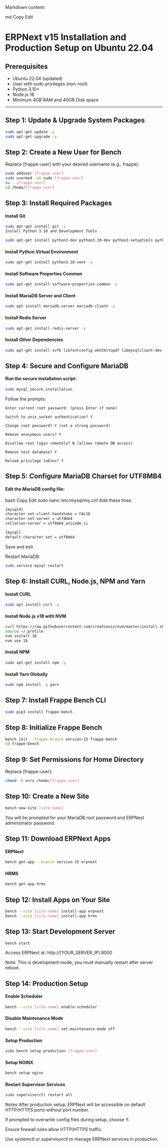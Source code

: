 Markdown content:

md
Copy
Edit
# ERPNext v15 Installation and Production Setup on Ubuntu 22.04

## Prerequisites

- Ubuntu 22.04 (updated)
- User with sudo privileges (non-root)
- Python 3.10+
- Node.js 18
- Minimum 4GB RAM and 40GB Disk space

---

## Step 1: Update & Upgrade System Packages

```bash
sudo apt-get update -y
sudo apt-get upgrade -y
```
## Step 2: Create a New User for Bench
Replace [frappe-user] with your desired username (e.g., frappe):

```bash
sudo adduser [frappe-user]
sudo usermod -aG sudo [frappe-user]
su - [frappe-user]
cd /home/[frappe-user]
```
##  Step 3: Install Required Packages
 #### Install Git
```bash
sudo apt-get install git -y
Install Python 3.10 and Development Tools
```
```bash
sudo apt-get install python3-dev python3.10-dev python3-setuptools python3-pip python3-distutils -y
```
#### Install Python Virtual Environment
```bash
sudo apt-get install python3.10-venv -y
```
#### Install Software Properties Common
```bash
sudo apt-get install software-properties-common -y
```
#### Install MariaDB Server and Client

```bash
sudo apt install mariadb-server mariadb-client -y 
```
#### Install Redis Server
```bash
sudo apt-get install redis-server -y
```
#### Install Other Dependencies
```bash
sudo apt-get install xvfb libfontconfig wkhtmltopdf libmysqlclient-dev -y
```
## Step 4: Secure and Configure MariaDB
#### Run the secure installation script:
```bash
sudo mysql_secure_installation
```
Follow the prompts:
```
Enter current root password: (press Enter if none)

Switch to unix_socket authentication? Y

Change root password? Y (set a strong password)

Remove anonymous users? Y

Disallow root login remotely? N (allows remote DB access)

Remove test database? Y

Reload privilege tables? Y
```
## Step 5: Configure MariaDB Charset for UTF8MB4
#### Edit the MariaDB config file:

bash
Copy
Edit
sudo nano /etc/mysql/my.cnf
Add these lines:
```bash
[mysqld]
character-set-client-handshake = FALSE
character-set-server = utf8mb4
collation-server = utf8mb4_unicode_ci

[mysql]
default-character-set = utf8mb4
```
  Save and exit.

Restart MariaDB:

```bash
sudo service mysql restart
```
## Step 6: Install CURL, Node.js, NPM and Yarn
#### Install CURL
```bash
sudo apt install curl -y
```
#### Install Node.js v18 with NVM
```bash
curl https://raw.githubusercontent.com/creationix/nvm/master/install.sh | bash
source ~/.profile
nvm install 18
nvm use 18
```
#### Install NPM
```bash
sudo apt-get install npm -y
```
#### Install Yarn Globally
```bash
sudo npm install -g yarn
```
## Step 7: Install Frappe Bench CLI
```bash
sudo pip3 install frappe-bench
```
## Step 8: Initialize Frappe Bench
```bash
bench init --frappe-branch version-15 frappe-bench
cd frappe-bench
```
## Step 9: Set Permissions for Home Directory
Replace [frappe-user]:

```bash
chmod -R o+rx /home/[frappe-user]
```
## Step 10: Create a New Site
```bash
bench new-site [site-name]
```
You will be prompted for your MariaDB root password and ERPNext administrator password.

## Step 11: Download ERPNext Apps

#### ERPNext 
```bash
bench get-app --branch version-15 erpnext
```
#### HRMS 
```bash
bench get-app hrms 
```
## Step 12: Install Apps on Your Site
```bash
bench --site [site-name] install-app erpnext
bench --site [site-name] install-app hrms 
```
## Step 13: Start Development Server
```bash
bench start
```
Access ERPNext at: http://[YOUR_SERVER_IP]:8000

Note: This is development mode, you must manually restart after server reboot.

## Step 14: Production Setup
#### Enable Scheduler
```bash
bench --site [site-name] enable-scheduler
```
#### Disable Maintenance Mode
```bash
bench --site [site-name] set-maintenance-mode off
```
#### Setup Production
```bash
sudo bench setup production [frappe-user]
```
#### Setup NGINX
```bash
bench setup nginx
```
#### Restart Supervisor Services
```bash
sudo supervisorctl restart all
```
Notes
After production setup, ERPNext will be accessible on default HTTP/HTTPS ports without port number.

If prompted to overwrite config files during setup, choose Y.

Ensure firewall rules allow HTTP/HTTPS traffic.

Use systemctl or supervisorctl to manage ERPNext services in production.

